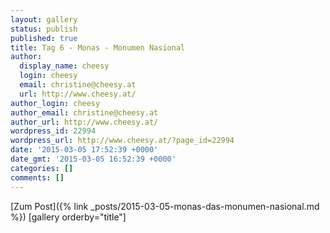 ```yaml
---
layout: gallery
status: publish
published: true
title: Tag 6 - Monas - Monumen Nasional
author:
  display_name: cheesy
  login: cheesy
  email: christine@cheesy.at
  url: http://www.cheesy.at/
author_login: cheesy
author_email: christine@cheesy.at
author_url: http://www.cheesy.at/
wordpress_id: 22994
wordpress_url: http://www.cheesy.at/?page_id=22994
date: '2015-03-05 17:52:39 +0000'
date_gmt: '2015-03-05 16:52:39 +0000'
categories: []
comments: []
---
```


[Zum Post]({% link _posts/2015-03-05-monas-das-monumen-nasional.md %})
[gallery orderby="title"]
